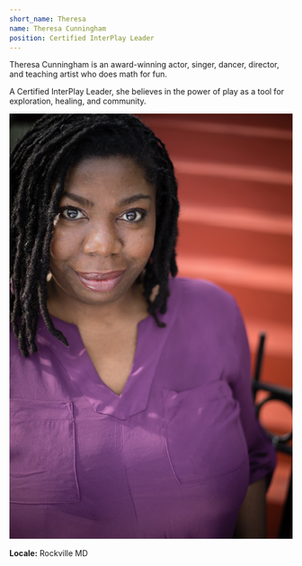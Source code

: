 ```yaml
---
short_name: Theresa
name: Theresa Cunningham
position: Certified InterPlay Leader
---
```


Theresa Cunningham is an award-winning actor, singer, dancer, director, and
teaching artist who does math for fun.

A Certified InterPlay Leader, she believes in the power of play as a tool for
exploration, healing, and community.

![Theresa Cunningham](/assets/images/Theresa-Cunningham.jpg "Theresa Cunningham")

**Locale:** Rockville MD
